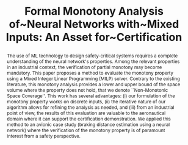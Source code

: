 ---
title: 'Formal Monotony Analysis of~Neural Networks with~Mixed Inputs: An Asset for~Certification'
shorttitle: Formal {{Monotony Analysis}} of~{{Neural Networks}} with~{{Mixed Inputs}}
booktitle: Formal {{Methods}} for {{Industrial Critical Systems}}
editor: Groote, Jan Friso and Huisman, Marieke
year: 2022
series: Lecture {{Notes}} in {{Computer Science}}
pages: 15-31
publisher: "{Springer International Publishing}"
address: "{Cham}"
doi: 10.1007/978-3-031-15008-1_3
abstract: 'The use of ML technology to design safety-critical systems requires a complete
  understanding of the neural network''s properties. Among the relevant properties
  in an industrial context, the verification of partial monotony may become mandatory.
  This paper proposes a method to evaluate the monotony property using a Mixed Integer
  Linear Programming (MILP) solver. Contrary to the existing literature, this monotony
  analysis provides a lower and upper bound of the space volume where the property
  does not hold, that we denote ``Non-Monotonic Space Coverage''''. This work has
  several advantages: (i) our formulation of the monotony property works on discrete
  inputs, (ii) the iterative nature of our algorithm allows for refining the analysis
  as needed, and (iii) from an industrial point of view, the results of this evaluation
  are valuable to the aeronautical domain where it can support the certification demonstration.
  We applied this method to an avionic case study (braking distance estimation using
  a neural network) where the verification of the monotony property is of paramount
  interest from a safety perspective.'
isbn: 978-3-031-15008-1
langid: english
keywords: Certification,Formal Methods,Monotony,Neural network verification
file: "/home/remi/Zotero/storage/D9CIKDLQ/Vidot et al. - 2022 - Formal Monotony Analysis
  of Neural Networks with M.pdf"
authors:
- Guillaume Vidot
- Mélanie Ducoffe
- Christophe Gabreau
- Ileana Ober
- Iulian Ober
layout: paper
read: false
readings: []
added: 2023-04-28
---
